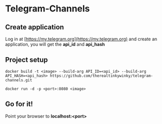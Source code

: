 # Telegram-Channels

## Create application

Log in at [https://my.telegram.org](https://my.telegram.org) and create an application, you will get the **api_id** and **api_hash**

## Project setup
```
docker build -t <image> --build-arg API_ID=<api_id> --build-arg API_HASH=<api_hash> https://github.com/therealtinkywinky/telegram-channels.git

docker run -d -p <port>:8080 <image>
```

## Go for it!

Point your browser to **localhost:\<port\>**
